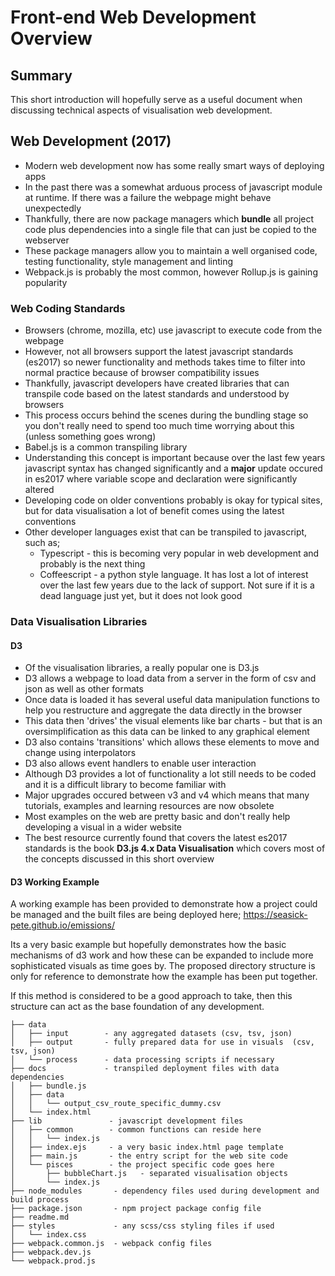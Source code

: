 # Front-end Web Development Overview

## Summary

This short introduction will hopefully serve as a useful document when discussing technical aspects of visualisation web development.

## Web Development (2017)

* Modern web development now has some really smart ways of deploying apps
* In the past there was a somewhat arduous process of javascript module at runtime. If there was a failure the webpage might behave unexpectedly
* Thankfully, there are now package managers which **bundle** all project code plus dependencies into a single file that can just be copied to the webserver
* These package managers allow you to maintain a well organised code, testing functionality, style management and linting
* Webpack.js is probably the most common, however Rollup.js is gaining popularity




### Web Coding Standards

* Browsers (chrome, mozilla, etc) use javascript to execute code from the webpage
* However, not all browsers support the latest javascript standards (es2017) so newer functionality and methods takes time to filter into normal practice because of browser compatibility issues
* Thankfully, javascript developers have created libraries that can transpile code based on the latest standards and understood by browsers
* This process occurs behind the scenes during the bundling stage so you don't really need to spend too much time worrying about this (unless something goes wrong)
* Babel.js is a common transpiling library
* Understanding this concept is important because over the last few years javascript syntax has changed significantly and a **major** update occured in es2017 where variable scope and declaration were significantly altered
* Developing code on older conventions probably is okay for typical sites, but for data visualisation a lot of benefit comes using the latest conventions
* Other developer languages exist that can be transpiled to javascript, such as;
    * Typescript - this is becoming very popular in web development and probably is the next thing
    * Coffeescript - a python style language. It has lost a lot of interest over the last few years due to the lack of support. Not sure if it is a dead language just yet, but it does not look good

### Data Visualisation Libraries

#### D3
* Of the visualisation libraries, a really popular one is D3.js
* D3 allows a webpage to load data from a server in the form of csv and json as well as other formats
* Once data is loaded it has several useful data manipulation functions to help you restructure and aggregate the data directly in the browser
* This data then 'drives' the visual elements like bar charts - but that is an oversimplification as this data can be linked to any graphical element
* D3 also contains 'transitions' which allows these elements to move and change using interpolators
* D3 also allows event handlers to enable user interaction
* Although D3 provides a lot of functionality a lot still needs to be coded and it is a difficult library to become familiar with
* Major upgrades occured between v3 and v4 which means that many tutorials, examples and learning resources are now obsolete
* Most examples on the web are pretty basic and don't really help developing a visual in a wider website
* The best resource currently found that covers the latest es2017 standards is the book **D3.js 4.x Data Visualisation** which covers most of the concepts discussed in this short overview

#### D3 Working Example

A working example has been provided to demonstrate how a project could be managed and the built files are being deployed here; https://seasick-pete.github.io/emissions/

Its a very basic example but hopefully demonstrates how the basic mechanisms of d3 work and how these can be expanded to include more sophisticated visuals as time goes by. The proposed directory structure is only for reference to demonstrate how the example has been put together.

If this method is considered to be a good approach to take, then this structure can act as the base foundation of any development.

```shell
├── data
│   ├── input        - any aggregated datasets (csv, tsv, json)
│   ├── output       - fully prepared data for use in visuals  (csv, tsv, json)
│   └── process      - data processing scripts if necessary
├── docs             - transpiled deployment files with data dependencies
│   ├── bundle.js
│   ├── data
│   │   └── output_csv_route_specific_dummy.csv
│   └── index.html
├── lib               - javascript development files 
│   ├── common        - common functions can reside here
│   │   └── index.js
│   ├── index.ejs     - a very basic index.html page template
│   ├── main.js       - the entry script for the web site code
│   └── pisces        - the project specific code goes here
│       ├── bubbleChart.js   - separated visualisation objects
│       └── index.js
├── node_modules       - dependency files used during development and build process
├── package.json       - npm project package config file
├── readme.md
├── styles             - any scss/css styling files if used
│   └── index.css
├── webpack.common.js  - webpack config files
├── webpack.dev.js
└── webpack.prod.js
```